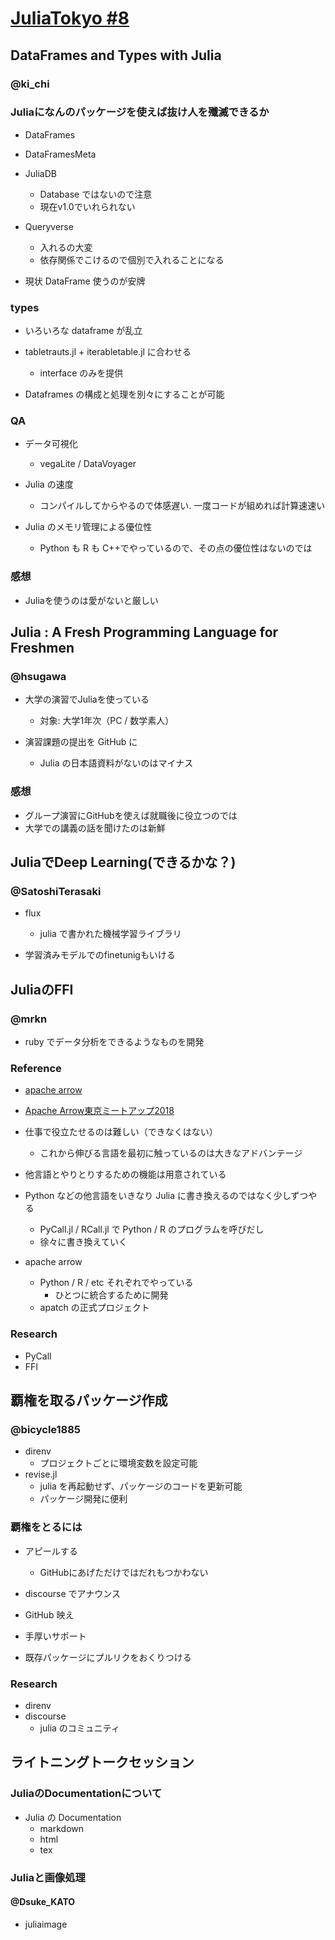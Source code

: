 # [JuliaTokyo #8](https://juliatokyo.connpass.com/event/100780/)  

## DataFrames and Types with Julia
### @ki_chi
### Juliaになんのパッケージを使えば抜け人を殲滅できるか
- DataFrames  
- DataFramesMeta  
- JuliaDB
    - Database ではないので注意
    - 現在v1.0でいれられない

- Queryverse
    - 入れるの大変  
    - 依存関係でこけるので個別で入れることになる

- 現状 DataFrame 使うのが安牌

### types 
- いろいろな dataframe が乱立  
- tabletrauts.jl + iterabletable.jl に合わせる
    - interface のみを提供

- Dataframes の構成と処理を別々にすることが可能

### QA
- データ可視化  
    - vegaLite / DataVoyager  

- Julia の速度  
    - コンパイルしてからやるので体感遅い. 一度コードが組めれば計算速速い  

- Julia のメモリ管理による優位性  
    - Python も R も C++でやっているので、その点の優位性はないのでは

### 感想
- Juliaを使うのは愛がないと厳しい  

## Julia : A Fresh Programming Language for Freshmen
### @hsugawa
- 大学の演習でJuliaを使っている  
    - 対象: 大学1年次（PC / 数学素人）

- 演習課題の提出を GitHub に  
    - Julia の日本語資料がないのはマイナス  

### 感想
- グループ演習にGitHubを使えば就職後に役立つのでは  
- 大学での講義の話を聞けたのは新鮮  


## JuliaでDeep Learning(できるかな？) 
### @SatoshiTerasaki
- flux
    - julia で書かれた機械学習ライブラリ  

- 学習済みモデルでのfinetunigもいける


## JuliaのFFI 
### @mrkn
- ruby でデータ分析をできるようなものを開発  
### Reference
- [apache arrow](https://arrow.apache.org/)  
- [Apache Arrow東京ミートアップ2018](https://speee.connpass.com/event/103514/)  

- 仕事で役立たせるのは難しい（できなくはない）
    - これから伸びる言語を最初に触っているのは大きなアドバンテージ  
- 他言語とやりとりするための機能は用意されている  

- Python などの他言語をいきなり Julia に書き換えるのではなく少しずつやる
    - PyCall.jl / RCall.jl で Python / R のプログラムを呼びだし 
    - 徐々に書き換えていく  

- apache arrow  
    - Python / R / etc それぞれでやっている  
        - ひとつに統合するために開発  
    - apatch の正式プロジェクト  

### Research
- PyCall
- FFI


## 覇権を取るパッケージ作成
### @bicycle1885
- direnv  
    - プロジェクトごとに環境変数を設定可能  
- revise.jl  
    - julia を再起動せず、パッケージのコードを更新可能  
    - パッケージ開発に便利  

### 覇権をとるには
- アピールする  
    - GitHubにあげただけではだれもつかわない

- discourse でアナウンス  
- GitHub 映え  
- 手厚いサポート  
- 既存パッケージにプルリクをおくりつける  

### Research
- direnv  
- discourse  
    - julia のコミュニティ  

## ライトニングトークセッション
### JuliaのDocumentationについて
- Julia の Documentation  
    - markdown  
    - html  
    - tex  

### Juliaと画像処理
#### @Dsuke_KATO
- juliaimage
